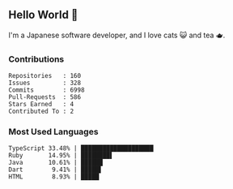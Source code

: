## Hello World 👋

I'm a Japanese software developer, and I love cats 😺 and tea 🫖.

### Contributions

    Repositories   : 160
    Issues         : 328
    Commits        : 6998
    Pull-Requests  : 586
    Stars Earned   : 4
    Contributed To : 2

### Most Used Languages

    TypeScript 33.48% | ████████████████████
    Ruby       14.95% | ████████▌
    Java       10.61% | ██████
    Dart        9.41% | █████▌
    HTML        8.93% | █████
